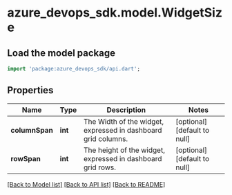 # azure_devops_sdk.model.WidgetSize

## Load the model package
```dart
import 'package:azure_devops_sdk/api.dart';
```

## Properties
Name | Type | Description | Notes
------------ | ------------- | ------------- | -------------
**columnSpan** | **int** | The Width of the widget, expressed in dashboard grid columns. | [optional] [default to null]
**rowSpan** | **int** | The height of the widget, expressed in dashboard grid rows. | [optional] [default to null]

[[Back to Model list]](../README.md#documentation-for-models) [[Back to API list]](../README.md#documentation-for-api-endpoints) [[Back to README]](../README.md)


